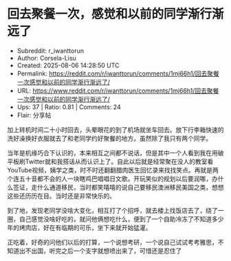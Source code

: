 # 回去聚餐一次，感觉和以前的同学渐行渐远了

- Subreddit: r_iwanttorun
- Author: Corsela-Lisu
- Created: 2025-08-06 14:28:50 UTC
- Permalink: https://reddit.com/r/iwanttorun/comments/1mj66h1/回去聚餐一次感觉和以前的同学渐行渐远了/
- URL: https://www.reddit.com/r/iwanttorun/comments/1mj66h1/回去聚餐一次感觉和以前的同学渐行渐远了/
- Ups: 37 | Ratio: 0.81 | Comments: 24
- Flair: 分享帖


加上转机时间二十小时回去，头晕眼花的到了机场就坐车回去。放下行李箱快速的洗好澡换好衣服就去了和老同学约好聚餐的地方。虽然除了我只有两个同学。

当年是机缘巧合下认识的，本来相互之间都不说话，但是其中一个人看到我在用破平板刷Twitter就和我搭话从而认识上了。自此以后就是经常聚在没人的教室看YouTube视频，姨学之类，时不时还翻翻腊肉医生回忆录来找找笑点。再就是两个连五十音都不会的人一块瞎鸡巴唱唱日文歌。开玩笑似的规划以后要润哪，办什么签证，走什么通道移民，当时都笑嘻嘻的说自己要移民澳洲移民美国之类，想想这些还历历在目。当时还是非常快乐的。

到了地，发现老同学没啥大变化，相互打了个招呼，就去楼上找饭店去了，绕了一圈，自己感觉没啥好吃的，就问他俩想吃什么，便到了一个自助冷冻了不知道多少年的烤肉店，好在有临期的可乐，坐下来就开始猛灌。

正吃着，好奇的问他们以后的打算，一个说想考研，一个说自己试试考考雅思，不知道出不出国，听完之后一个支字就想喷出来了，可惜还是忍住了

